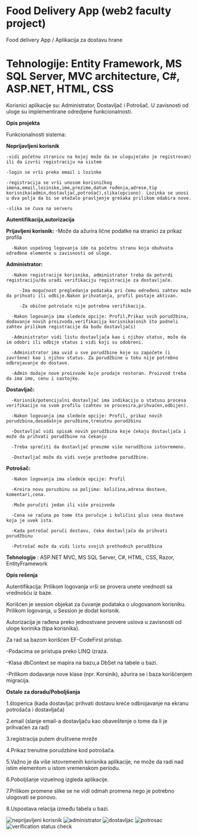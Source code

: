 # Food Delivery App (web2 faculty project)
Food delivery App / Aplikacija za dostavu hrane

# Tehnologije: Entity Framework, MS SQL Server, MVC architecture, C#, ASP.NET, HTML, CSS

Korisnici aplikacije su: Administrator, Dostavljač i Potrošač. U zavisnosti od uloge su implementirane odredjene funkcionalnosti.

__Opis projekta__

Funkcionalnosti sistema:

__Neprijavljeni korisnik__

    -vidi početnu stranicu na kojoj može da se uloguje(ako je registrovan) ili da izvrši registraciju na sistem
    
    -login se vrši preko email i lozinke
    
    -registracija se vrši unosom korisničkog imena,email,lozinike,ime,prezime,datum rođenja,adrese,tip korisnika(admin,dostavljač,potrošač),slika(opciono). Lozinka se unosi u dva polja da bi se otežalo pravljenje grešaka prilikom odabira nove.
    
    -slika se čuva na serveru
    
__Autentifikacija,autorizacija__

__Prijavljeni korisnik:__
      -Može da ažurira lične podatke na stranici za prikaz profila
      
      -Nakon uspešnog logovanja ide na početnu stranu koja obuhvata određene elemente u zavisnosti od uloge.
      
__Administrator:__

      -Nakon registracije korisnika, administrator treba da potvrdi registraciju/da uradi verifikaciju registracije za dostavljače.
      
         -Ima mogućnost pregledanja podataka pri čemu određeni zahtev može da prihvati ili odbije.Nakon prihvatanja, profil postaje aktivan.
         
         -Za obične potrošače nije potrebna verifikacija.
         
      -Nakon logovanja ima sledeće opcije: Profil,Prikaz svih porudžbina, dodavanje novih proizvoda,verifikacija korisnika(onih što podneli zahtev prilikom registracije da budu dostavljači)
      
      -Administrator vidi listu dostavljača kao i njihov status, može da im odobri ili odbije status i vidi koji su odobreni.
      
      -Administrator ima uvid u sve porudžbine koje su započete (i završene) kao i njihov status. Za porudžbine u toku nije potrebno odbrojavanje do dostave.
      
      -Admin dodaje nove proizvode koje prodaje restoran. Proizvod treba da ima ime, cenu i sastojke.
      
__Dostavljač:__

      -Korisnik/potencijalni dostavljač ima indikaciju o statusu procesa verifikacije na svom profilu (zahtev se procesira,prihvaćen,odbijen).
      
      -Nakon logovanja ima sledeće opcije: Profil, prikaz novih porudzbina,dosadašnje poružbine,trenutnu porudžbinu
      
      -Dostavljač vidi spisak novih porudžbina koje čekaju dostavljača i može da prihvati porudžbine na čekanju
      
      -Treba sprečiti da dostavljač preuzme više narudžbina istovremeno.
      
      -Dostavljač može da vidi svoje prethodne porudžbine.
      
__Potrošač:__

      -Nakon logovanja ima sledeće opcije: Profil
      
      -Kreira novu poruzbinu sa poljima: količina,adresa dostave, komentari,cena.
      
      -Može poručiti jedan ili više proizvoda
      
      -Cena se računa po tome šta poručuje i količini plus cena dostave koja je uvek ista.
      
      -Kada potrošač poruči dostavu, čeka dostavljača da prihvati porudžbinu
      
      -Potrošač može da vidi listu svojih prethodnih porudžbina

__Tehnologije__ : ASP.NET MVC, MS SQL Server, C#, HTML, CSS, Razor, EntityFramework

__Opis rešenja__

Autentifikacija: Prilikom logovanja vrši se provera unete vrednosti sa vrednošću iz baze.

Korišćen je session objekat za čuvanje podataka o ulogovanom korisniku. Prilikom logovanja, u Session je dodat korisnik.

Autorizacija je rađena preko jednostvane provere uslova u zavisnosti od uloge korinika (tipa korisnika).

Za rad sa bazom korišćen EF-CodeFirst pristup.

   -Podacima se pristupa preko LINQ izraza.
   
   -Klasa dbContext se mapira na bazu,a DbSet na tabele u bazi.
   
   -Prilikom dodavanje nove klase (npr. Korsinik), ažurira se i baza korišćenjem migracija.
   
__Ostalo za doradu/Poboljšanja__

   1.štoperica (kada dostavljac prihvati dostavu kreće odbrojavanje na ekranu potrošača i dostavljača)
 
   2.email (slanje email-a dostavljaču kao obaveštenje o tome da li je prihvaćen za rad)
 
   3.registracija putem društvene mreže

   4.Prikaz trenutne porudzbine kod potrošača.

   5.Važno je da više istovremenih korisnika aplikacije, ne može da radi nad istim elementom u istom vremenskom periodu.

   6.Poboljšanje vizuelnog izgleda aplikacije.

   7.Prilikom promene slike se ne vidi odmah promena nego je potrebno ulogovati se ponovo. 

   8.Uspostava relacija između tabela u bazi.


![neprijavljeni korisnik](https://github.com/Marija-git/Veb-2/assets/80058346/6d02f108-6e7e-43b7-b3b0-e1958d7a08be)
![administrator](https://github.com/Marija-git/Veb-2/assets/80058346/25102a73-0453-41f4-b9ce-b803dc04bdf6)
![dostavljac](https://github.com/Marija-git/Veb-2/assets/80058346/268ceb9d-8c3a-45de-9030-1d00fc139962)
![potrosac](https://github.com/Marija-git/Veb-2/assets/80058346/1532cc7e-baa4-4714-8e20-f66ef4fe1b6a)
![verification status check](https://github.com/Marija-git/Veb-2/assets/80058346/7331321f-789f-4f11-b5fe-3662636dd4cb)

